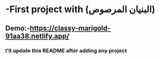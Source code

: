 # -First project with (البنيان المرصوص)

## Demo:-https://classy-marigold-91aa38.netlify.app/

### I'll update this README after adding any project

